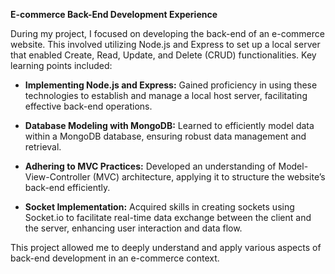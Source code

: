 **E-commerce Back-End Development Experience**

During my project, I focused on developing the back-end of an e-commerce website. This involved utilizing Node.js and Express to set up a local server that enabled Create, Read, Update, and Delete (CRUD) functionalities. Key learning points included:

* **Implementing Node.js and Express:** Gained proficiency in using these technologies to establish and manage a local host server, facilitating effective back-end operations.

* **Database Modeling with MongoDB:** Learned to efficiently model data within a MongoDB database, ensuring robust data management and retrieval.

* **Adhering to MVC Practices:** Developed an understanding of Model-View-Controller (MVC) architecture, applying it to structure the website’s back-end efficiently.

* **Socket Implementation:** Acquired skills in creating sockets using Socket.io to facilitate real-time data exchange between the client and the server, enhancing user interaction and data flow.

This project allowed me to deeply understand and apply various aspects of back-end development in an e-commerce context.
